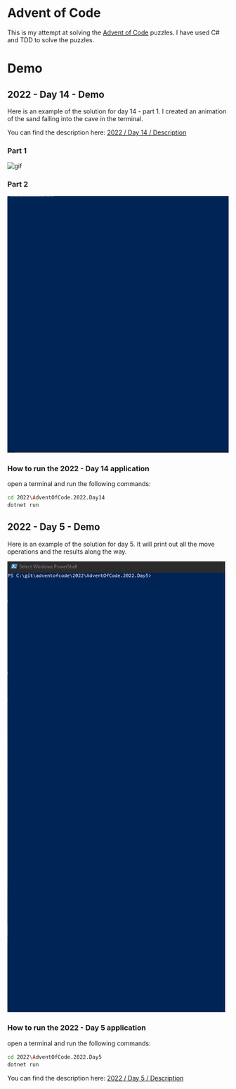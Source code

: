 # Advent of Code

This is my attempt at solving the [Advent of Code](http://adventofcode.com/) puzzles. I have used C# and TDD to solve
the puzzles.

# Demo

## 2022 - Day 14 - Demo

Here is an example of the solution for day 14 - part 1. I created an animation of the sand falling into the cave in the
terminal.

You can find the description here: [2022 / Day 14 / Description](./2022/AdventOfCode.2022.Day14/Description.md)

### Part 1
![gif](./wiki/2022-day14-part-1-solution2.gif)

### Part 2
![gif](./wiki/2022-day14-solution.gif)

### How to run the 2022 - Day 14 application

open a terminal and run the following commands:

```bash
cd 2022\AdventOfCode.2022.Day14
dotnet run
```

## 2022 - Day 5 - Demo

Here is an example of the solution for day 5. It will print out all the move operations and the results along
the way.

![gif](./wiki/2022-day5-solution.gif)

### How to run the 2022 - Day 5 application

open a terminal and run the following commands:

```bash
cd 2022\AdventOfCode.2022.Day5
dotnet run
```

You can find the description here: [2022 / Day 5 / Description](./2022/AdventOfCode.2022.Day5/Description.md)
